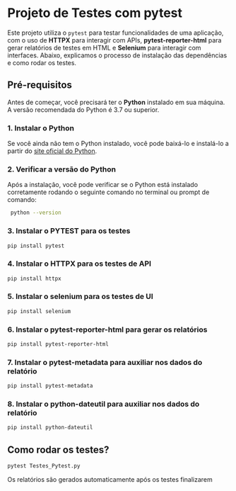# Projeto de Testes com pytest

Este projeto utiliza o `pytest` para testar funcionalidades de uma aplicação, com o uso de **HTTPX** para interagir com APIs, **pytest-reporter-html** para gerar relatórios de testes em HTML e **Selenium** para interagir com interfaces. Abaixo, explicamos o processo de instalação das dependências e como rodar os testes.

## Pré-requisitos

Antes de começar, você precisará ter o **Python** instalado em sua máquina. A versão recomendada do Python é 3.7 ou superior.

### 1. Instalar o Python

Se você ainda não tem o Python instalado, você pode baixá-lo e instalá-lo a partir do [site oficial do Python](https://www.python.org/downloads/).

### 2. Verificar a versão do Python

Após a instalação, você pode verificar se o Python está instalado corretamente rodando o seguinte comando no terminal ou prompt de comando:

```bash
 python --version
```

### 3. Instalar o PYTEST para os testes
```bash
pip install pytest
```

### 4. Instalar o HTTPX para os testes de API
```bash
pip install httpx
```

### 5. Instalar o selenium para os testes de UI
```bash
pip install selenium
```

### 6. Instalar o pytest-reporter-html para gerar os relatórios
```bash
pip install pytest-reporter-html
```
### 7. Instalar o pytest-metadata para auxiliar nos dados do relatório
```bash
pip install pytest-metadata
```
### 8. Instalar o python-dateutil para auxiliar nos dados do relatório
```bash
pip install python-dateutil
```

## Como rodar os testes?
```bash
pytest Testes_Pytest.py
```
Os relatórios são gerados automaticamente após os testes finalizarem
